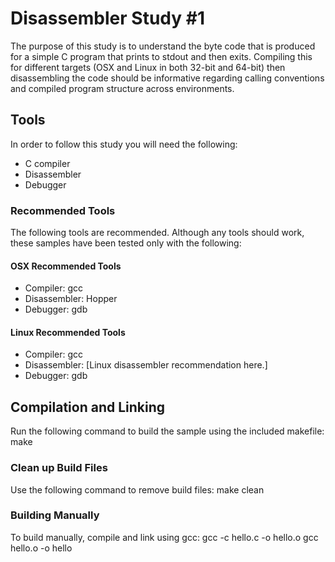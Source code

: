 # Disassembler Study #1
The purpose of this study is to understand the byte code that is produced for a simple C program that prints to stdout and then exits. Compiling this for different targets (OSX and Linux in both 32-bit and 64-bit) then disassembling the code should be informative regarding calling conventions and compiled program structure across environments.

## Tools
In order to follow this study you will need the following:
* C compiler
* Disassembler
* Debugger

### Recommended Tools
The following tools are recommended. Although any tools should work, these samples have been tested only with the following:

#### OSX Recommended Tools
* Compiler: gcc
* Disassembler: Hopper
* Debugger: gdb

#### Linux Recommended Tools
* Compiler: gcc
* Disassembler: [Linux disassembler recommendation here.]
* Debugger: gdb

## Compilation and Linking
Run the following command to build the sample using the included makefile:
make

### Clean up Build Files
Use the following command to remove build files:
make clean

### Building Manually
To build manually, compile and link using gcc:
gcc -c hello.c -o hello.o
gcc hello.o -o hello
 
